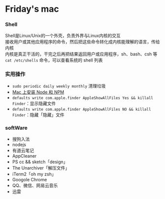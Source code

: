 # Friday's mac

### Shell

Shell是Linux/Unix的一个外壳，负责外界与Linux内核的交互  
接收用户或其他应用程序的命令，然后把这些命令转化成内核能理解的语言，传给内核  
内核是真正干活的，干完之后再把结果返回用户或应用程序，sh、bash、csh 等  
`cat /etc/shells` 命令，可以查看系统的 shell 列表

### 实用操作

- `sudo periodic daily weekly monthly` 清理垃圾
- [Mac 上安装 Node 和 NPM](http://www.jianshu.com/p/20ea93641bda)
- `defaults write com.apple.finder AppleShowAllFiles Yes && killall Finder`：显示隐藏文件
- `defaults write com.apple.finder AppleShowAllFiles NO && killall Finder`：隐藏「隐藏」文件

### softWare

- 搜狗入法
- nodejs
- 有道云笔记
- AppCleaner
- PS cc && sketch「design」
- The Unarchiver「解压文件」
- iTerm2「oh my zsh」
- Googole Chrome
- QQ、微信、网易云音乐
- 迅雷
